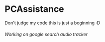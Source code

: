 # PCAssistance


Don't judge my code this is just a beginning :D


###### Working on google search audio tracker
